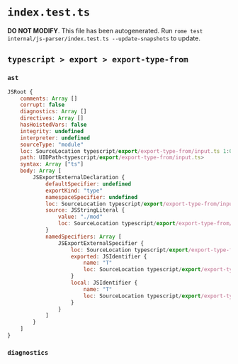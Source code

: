 # `index.test.ts`

**DO NOT MODIFY**. This file has been autogenerated. Run `rome test internal/js-parser/index.test.ts --update-snapshots` to update.

## `typescript > export > export-type-from`

### `ast`

```javascript
JSRoot {
	comments: Array []
	corrupt: false
	diagnostics: Array []
	directives: Array []
	hasHoistedVars: false
	integrity: undefined
	interpreter: undefined
	sourceType: "module"
	loc: SourceLocation typescript/export/export-type-from/input.ts 1:0-2:0
	path: UIDPath<typescript/export/export-type-from/input.ts>
	syntax: Array ["ts"]
	body: Array [
		JSExportExternalDeclaration {
			defaultSpecifier: undefined
			exportKind: "type"
			namespaceSpecifier: undefined
			loc: SourceLocation typescript/export/export-type-from/input.ts 1:0-1:31
			source: JSStringLiteral {
				value: "./mod"
				loc: SourceLocation typescript/export/export-type-from/input.ts 1:23-1:30
			}
			namedSpecifiers: Array [
				JSExportExternalSpecifier {
					loc: SourceLocation typescript/export/export-type-from/input.ts 1:14-1:15
					exported: JSIdentifier {
						name: "T"
						loc: SourceLocation typescript/export/export-type-from/input.ts 1:14-1:15 (T)
					}
					local: JSIdentifier {
						name: "T"
						loc: SourceLocation typescript/export/export-type-from/input.ts 1:14-1:15 (T)
					}
				}
			]
		}
	]
}
```

### `diagnostics`

```

```
